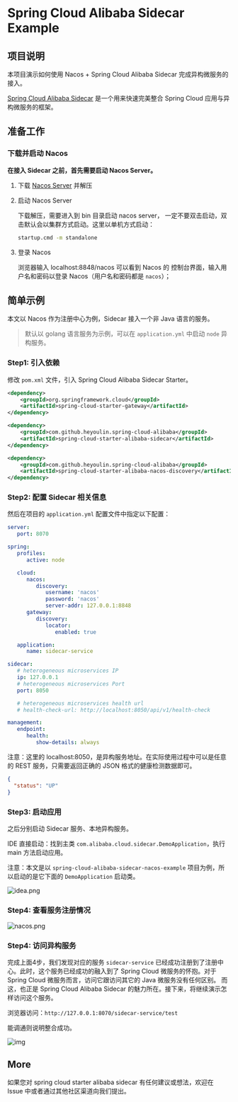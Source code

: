 # Spring Cloud Alibaba Sidecar Example

## 项目说明

本项目演示如何使用 Nacos + Spring Cloud Alibaba Sidecar 完成异构微服务的接入。

[Spring Cloud Alibaba Sidecar](https://sca.aliyun.com/zh-cn/docs/2022.0.0.0/user-guide/sidecar/overview)  是一个用来快速完美整合 Spring Cloud 应用与异构微服务的框架。

## 准备工作

### 下载并启动 Nacos

**在接入 Sidecar 之前，首先需要启动 Nacos Server。**

1. 下载 [Nacos Server](https://github.com/alibaba/nacos/releases/) 并解压

2. 启动 Nacos Server
   
   下载解压，需要进入到 bin 目录启动 nacos server， 一定不要双击启动，双击默认会以集群方式启动。这里以单机方式启动：
   
   ```bash
   startup.cmd -m standalone
   ```

3. 登录 Nacos
   
   浏览器输入 localhost:8848/nacos 可以看到 Nacos 的 控制台界面，输入用户名和密码以登录 Nacos（用户名和密码都是 `nacos`）；

## 简单示例

本文以 Nacos 作为注册中心为例，Sidecar 接入一个非 Java 语言的服务。

> 默认以 golang 语言服务为示例，可以在 `application.yml` 中启动 `node` 异构服务。

### Step1: 引入依赖

修改 `pom.xml` 文件，引入 Spring Cloud Alibaba Sidecar Starter。

```xml
<dependency>
    <groupId>org.springframework.cloud</groupId>
    <artifactId>spring-cloud-starter-gateway</artifactId>
</dependency>

<dependency>
    <groupId>com.github.heyoulin.spring-cloud-alibaba</groupId>
    <artifactId>spring-cloud-starter-alibaba-sidecar</artifactId>
</dependency>

<dependency>
    <groupId>com.github.heyoulin.spring-cloud-alibaba</groupId>
    <artifactId>spring-cloud-starter-alibaba-nacos-discovery</artifactId>
</dependency>
```

### Step2: 配置 Sidecar 相关信息

然后在项目的 `application.yml` 配置文件中指定以下配置：

```yaml
server:
   port: 8070

spring:
   profiles:
      active: node

   cloud:
      nacos:
         discovery:
            username: 'nacos'
            password: 'nacos'
            server-addr: 127.0.0.1:8848
      gateway:
         discovery:
            locator:
               enabled: true

   application:
      name: sidecar-service

sidecar:
   # heterogeneous microservices IP
   ip: 127.0.0.1
   # heterogeneous microservices Port
   port: 8050

   # heterogeneous microservices health url
   # health-check-url: http://localhost:8050/api/v1/health-check

management:
   endpoint:
      health:
         show-details: always
```

注意：这里的 localhost:8050，是异构服务地址。在实际使用过程中可以是任意的 REST 服务，只需要返回正确的 JSON 格式的健康检测数据即可。

```json
{
  "status": "UP"
}
```

### Step3: 启动应用

之后分别启动 Sidecar 服务、本地异构服务。

IDE 直接启动：找到主类 `com.alibaba.cloud.sidecar.DemoApplication`，执行 main 方法启动应用。

注意：本文是以 `spring-cloud-alibaba-sidecar-nacos-example` 项目为例，所以启动的是它下面的 `DemoApplication` 启动类。

![idea.png](https://cdn.nlark.com/yuque/0/2022/png/1752280/1662550869316-98d574af-d1ba-4c00-a0af-5e33e13075fd.png)

### Step4: 查看服务注册情况

![nacos.png](https://cdn.nlark.com/yuque/0/2022/png/1752280/1662548324337-566cc824-4d08-4041-ac83-1968c7347a9e.png)

### Step4: 访问异构服务

完成上面4步，我们发现对应的服务 `sidecar-service` 已经成功注册到了注册中心。此时，这个服务已经成功的融入到了 Spring Cloud 微服务的怀抱。对于 Spring Cloud 微服务而言，访问它跟访问其它的 Java 微服务没有任何区别。
而这，也正是 Spring Cloud Alibaba Sidecar 的魅力所在。接下来，将继续演示怎样访问这个服务。

浏览器访问：`http://127.0.0.1:8070/sidecar-service/test`

能调通则说明整合成功。

![img](https://cdn.nlark.com/yuque/0/2022/png/1752280/1662549893322-1b7a761a-ecd7-44ae-88b6-872eca43a866.png)

## More

如果您对 spring cloud starter alibaba sidecar 有任何建议或想法，欢迎在 Issue 中或者通过其他社区渠道向我们提出。
